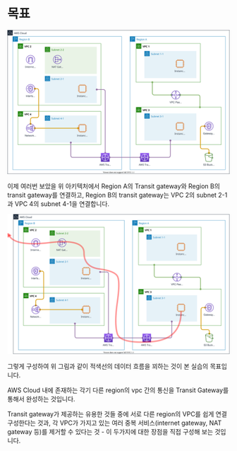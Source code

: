# 목표

![target architecture](../../images/networking/objective.svg)

이제 여러번 보았을 위 아키텍처에서 Region A의 Transit gateway와 Region B의 transit gateway를
연결하고, Region B의 transit gateway는 VPC 2의 subnet 2-1과 VPC 4의 subnet 4-1을 연결합니다.

![target architecture - flow](../../images/networking/transit-gateway/objective-flow-tgw.svg)

그렇게 구성하여 위 그림과 같이 적색선의 데이터 흐름을 꾀하는 것이 본 실습의 목표입니다.

AWS Cloud 내에 존재하는 각기 다른 region의 vpc 간의 통신을 Transit Gateway를 통해서 완성하는 것입니다.

Transit gateway가 제공하는 유용한 것들 중에 서로 다른 region의 VPC를 쉽게 연결 구성한다는 것과,
각 VPC가 가지고 있는 여러 중복 서비스(internet gateway, NAT gateway 등)를 제거할 수 있다는
것 - 이 두가지에 대한 장점을 직접 구성해 보는 것입니다.
